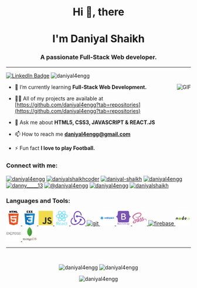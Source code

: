 <h1 align="center">Hi 👋, there</h1>
<h1 align="center">I'm Daniyal Shaikh</h1>
<h3 align="center">A passionate Full-Stack Web developer.</h3>

<hr>
<!-- <p align="left"> <img src="https://komarev.com/ghpvc/?username=daniyal4engg&label=Profile%20views&color=0e75b6&style=flat" alt="daniyal4engg" /> </p> -->

<!-- <p align="left"> <a href="https://twitter.com/daniyal4engg" target="blank"><img src="https://img.shields.io/twitter/follow/daniyal4engg?logo=twitter&style=for-the-badge" alt="daniyal4engg" /></a> </p> -->

<p align="left">
<a target="_blank"  href="https://www.linkedin.com/in/daniyalshaikhcoder/"><img src="https://img.shields.io/badge/-@daniyalshaikhcoder-0077B5?style=flat-square&amp;labelColor=0077B5&amp;logo=LinkedIn&amp;link=https://www.linkedin.com/in/daniyalshaikhcoder/" alt="LinkedIn Badge"></a>
<a target="_blank"><img src="https://komarev.com/ghpvc/?username=daniyal4engg&label=Profile%20views&color=0e75b6&style=flat" alt="daniyal4engg" /> </a>
</p>

</p>

<img align="right" alt="GIF" height="200px" src="https://raw.githubusercontent.com/axilleasiv/vscode-javascript-repl-docs/master/vscode-javascript-repl.gif" />

- 🌱 I’m currently learning **Full-Stack Web Development.**

- 👨‍💻 All of my projects are available at [https://github.com/daniyal4engg?tab=repositories](https://github.com/daniyal4engg?tab=repositories)

- 💬 Ask me about **HTML5, CSS3, JAVASCRIPT & REACT.JS**

- 📫 How to reach me **daniyal4engg@gmail.com**

- ⚡ Fun fact **I love to play Football.**

<h3 align="left">Connect with me:</h3>
<p align="left">
<a href="https://twitter.com/daniyal4engg" target="blank"><img align="center" src="https://raw.githubusercontent.com/rahuldkjain/github-profile-readme-generator/master/src/images/icons/Social/twitter.svg" alt="daniyal4engg" height="30" width="40" /></a>
<a href="https://linkedin.com/in/daniyalshaikhcoder" target="blank"><img align="center" src="https://raw.githubusercontent.com/rahuldkjain/github-profile-readme-generator/master/src/images/icons/Social/linked-in-alt.svg" alt="daniyalshaikhcoder" height="30" width="40" /></a>
<a href="https://stackoverflow.com/users/daniyal-shaikh" target="blank"><img align="center" src="https://raw.githubusercontent.com/rahuldkjain/github-profile-readme-generator/master/src/images/icons/Social/stack-overflow.svg" alt="daniyal-shaikh" height="30" width="40" /></a>
<a href="https://codesandbox.com/daniyal4engg" target="blank"><img align="center" src="https://raw.githubusercontent.com/rahuldkjain/github-profile-readme-generator/master/src/images/icons/Social/codesandbox.svg" alt="daniyal4engg" height="30" width="40" /></a>
<a href="https://instagram.com/danny_____13" target="blank"><img align="center" src="https://raw.githubusercontent.com/rahuldkjain/github-profile-readme-generator/master/src/images/icons/Social/instagram.svg" alt="danny_____13" height="30" width="40" /></a>
<a href="https://medium.com/@daniyal4engg" target="blank"><img align="center" src="https://raw.githubusercontent.com/rahuldkjain/github-profile-readme-generator/master/src/images/icons/Social/medium.svg" alt="@daniyal4engg" height="30" width="40" /></a>
<a href="https://www.hackerrank.com/daniyal4engg" target="blank"><img align="center" src="https://raw.githubusercontent.com/rahuldkjain/github-profile-readme-generator/master/src/images/icons/Social/hackerrank.svg" alt="daniyal4engg" height="30" width="40" /></a>
<a href="https://www.leetcode.com/daniyalshaikh" target="blank"><img align="center" src="https://raw.githubusercontent.com/rahuldkjain/github-profile-readme-generator/master/src/images/icons/Social/leet-code.svg" alt="daniyalshaikh" height="30" width="40" /></a>
</p>

<!--LANGUAGES  -->
<h3 align="left">Languages and Tools:</h3>
<p align="left"> 
<a href="https://www.w3.org/html/" target="_blank" rel="noreferrer"> <img src="https://raw.githubusercontent.com/devicons/devicon/master/icons/html5/html5-original-wordmark.svg" alt="html5" width="40" height="40"/> </a>
<a href="https://www.w3schools.com/css/" target="_blank" rel="noreferrer"> <img src="https://raw.githubusercontent.com/devicons/devicon/master/icons/css3/css3-original-wordmark.svg" alt="css3" width="40" height="40"/> </a>
<a href="https://developer.mozilla.org/en-US/docs/Web/JavaScript" target="_blank" rel="noreferrer"> <img src="https://raw.githubusercontent.com/devicons/devicon/master/icons/javascript/javascript-original.svg" alt="javascript" width="40" height="40"/> </a>
 <a href="https://reactjs.org/" target="_blank" rel="noreferrer"> <img src="https://raw.githubusercontent.com/devicons/devicon/master/icons/react/react-original-wordmark.svg" alt="react" width="40" height="40"/> </a>
 <a href="https://redux.js.org" target="_blank" rel="noreferrer"> <img src="https://raw.githubusercontent.com/devicons/devicon/master/icons/redux/redux-original.svg" alt="redux" width="40" height="40"/> </a>
 <a href="https://git-scm.com/" target="_blank" rel="noreferrer"> <img src="https://www.vectorlogo.zone/logos/git-scm/git-scm-icon.svg" alt="git" width="40" height="40"/> </a>
  <a href="https://webpack.js.org" target="_blank" rel="noreferrer"> <img src="https://raw.githubusercontent.com/devicons/devicon/d00d0969292a6569d45b06d3f350f463a0107b0d/icons/webpack/webpack-original-wordmark.svg" alt="webpack" width="40" height="40"/> </a>
<a href="https://getbootstrap.com" target="_blank" rel="noreferrer"> <img src="https://raw.githubusercontent.com/devicons/devicon/master/icons/bootstrap/bootstrap-plain-wordmark.svg" alt="bootstrap" width="40" height="40"/> </a>
<a href="https://sass-lang.com" target="_blank" rel="noreferrer"> <img src="https://raw.githubusercontent.com/devicons/devicon/master/icons/sass/sass-original.svg" alt="sass" width="40" height="40"/> </a>
<a href="https://firebase.google.com/" target="_blank" rel="noreferrer"> <img src="https://www.vectorlogo.zone/logos/firebase/firebase-icon.svg" alt="firebase" width="40" height="40"/> </a>
<a href="https://nodejs.org" target="_blank" rel="noreferrer"> <img src="https://raw.githubusercontent.com/devicons/devicon/master/icons/nodejs/nodejs-original-wordmark.svg" alt="nodejs" width="40" height="40"/> </a>
<a href="https://expressjs.com" target="_blank" rel="noreferrer"> <img src="https://raw.githubusercontent.com/devicons/devicon/master/icons/express/express-original-wordmark.svg" alt="express" width="40" height="40"/> </a> <a href="https://www.mongodb.com/" target="_blank" rel="noreferrer"> <img src="https://raw.githubusercontent.com/devicons/devicon/master/icons/mongodb/mongodb-original-wordmark.svg" alt="mongodb" width="40" height="40"/> </a> 
<!-- <a href="https://www.mysql.com/" target="_blank" rel="noreferrer"> <img src="https://raw.githubusercontent.com/devicons/devicon/master/icons/mysql/mysql-original-wordmark.svg" alt="mysql" width="40" height="40"/> </a> -->
  </p>
<hr>
<br>
<p align="center">
<img  src="https://github-readme-stats.vercel.app/api?username=daniyal4engg&show_icons=true&theme=onedark" alt="daniyal4engg" />
<img  height="195" src="https://github-readme-stats.vercel.app/api/top-langs?username=daniyal4engg&show=css&theme=nord" alt="daniyal4engg" />
</p>

<p align="center" border-radius="300px"><img  src="https://github-readme-streak-stats.herokuapp.com/?user=daniyal4engg&theme=nord" alt="daniyal4engg" /></p>
